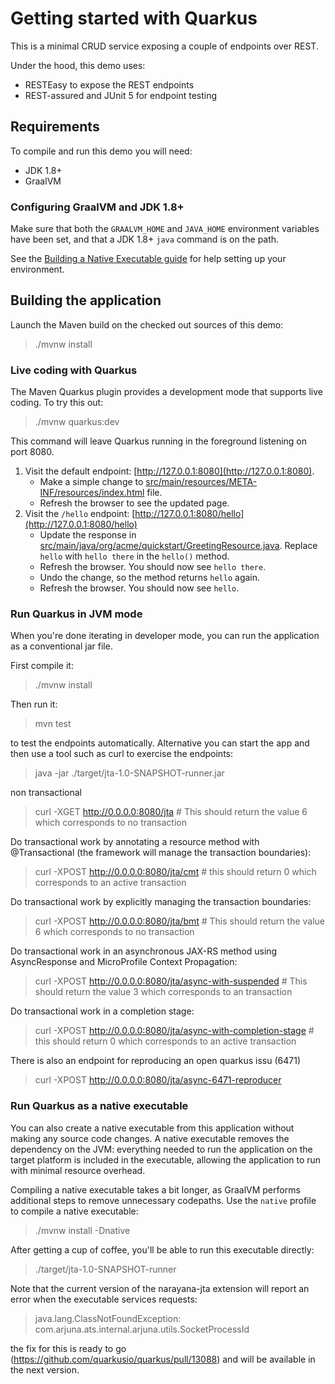 # Getting started with Quarkus

This is a minimal CRUD service exposing a couple of endpoints over REST.

Under the hood, this demo uses:

- RESTEasy to expose the REST endpoints
- REST-assured and JUnit 5 for endpoint testing

## Requirements

To compile and run this demo you will need:

- JDK 1.8+
- GraalVM

### Configuring GraalVM and JDK 1.8+

Make sure that both the `GRAALVM_HOME` and `JAVA_HOME` environment variables have
been set, and that a JDK 1.8+ `java` command is on the path.

See the [Building a Native Executable guide](https://quarkus.io/guides/building-native-image-guide)
for help setting up your environment.

## Building the application

Launch the Maven build on the checked out sources of this demo:

> ./mvnw install

### Live coding with Quarkus

The Maven Quarkus plugin provides a development mode that supports
live coding. To try this out:

> ./mvnw quarkus:dev

This command will leave Quarkus running in the foreground listening on port 8080.

1. Visit the default endpoint: [http://127.0.0.1:8080](http://127.0.0.1:8080).
    - Make a simple change to [src/main/resources/META-INF/resources/index.html](src/main/resources/META-INF/resources/index.html) file.
    - Refresh the browser to see the updated page.
2. Visit the `/hello` endpoint: [http://127.0.0.1:8080/hello](http://127.0.0.1:8080/hello)
    - Update the response in [src/main/java/org/acme/quickstart/GreetingResource.java](src/main/java/org/acme/quickstart/GreetingResource.java). Replace `hello` with `hello there` in the `hello()` method.
    - Refresh the browser. You should now see `hello there`.
    - Undo the change, so the method returns `hello` again.
    - Refresh the browser. You should now see `hello`.

### Run Quarkus in JVM mode

When you're done iterating in developer mode, you can run the application as a
conventional jar file.

First compile it:

> ./mvnw install

Then run it:

> mvn test

to test the endpoints automatically. Alternative you can start the app and then use a tool such as curl to exercise
the endpoints:

> java -jar ./target/jta-1.0-SNAPSHOT-runner.jar

non transactional
> curl -XGET http://0.0.0.0:8080/jta # This should return the value 6 which corresponds to no transaction

Do transactional work by annotating a resource method with @Transactional
(the framework will manage the transaction boundaries):

> curl -XPOST http://0.0.0.0:8080/jta/cmt # this should return 0 which corresponds to an active transaction

Do transactional work by explicitly managing the transaction boundaries:

> curl -XPOST http://0.0.0.0:8080/jta/bmt # This should return the value 6 which corresponds to no transaction

Do transactional work in an asynchronous JAX-RS method using AsyncResponse and MicroProfile Context Propagation:

> curl -XPOST http://0.0.0.0:8080/jta/async-with-suspended # This should return the value 3 which corresponds to an transaction

Do transactional work in a completion stage:

> curl -XPOST http://0.0.0.0:8080/jta/async-with-completion-stage # this should return 0 which corresponds to an active transaction

There is also an endpoint for reproducing an open quarkus issu (6471)

> curl -XPOST http://0.0.0.0:8080/jta/async-6471-reproducer

### Run Quarkus as a native executable

You can also create a native executable from this application without making any
source code changes. A native executable removes the dependency on the JVM:
everything needed to run the application on the target platform is included in
the executable, allowing the application to run with minimal resource overhead.

Compiling a native executable takes a bit longer, as GraalVM performs additional
steps to remove unnecessary codepaths. Use the  `native` profile to compile a
native executable:

> ./mvnw install -Dnative

After getting a cup of coffee, you'll be able to run this executable directly:

> ./target/jta-1.0-SNAPSHOT-runner

Note that the current version of the narayana-jta extension will report an error when the executable
services requests:

  > java.lang.ClassNotFoundException: com.arjuna.ats.internal.arjuna.utils.SocketProcessId

the fix for this is ready to go (https://github.com/quarkusio/quarkus/pull/13088) and will be available
in the next version.
